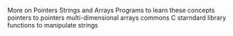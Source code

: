 More on Pointers Strings and Arrays
Programs to learn these concepts
pointers to pointers
multi-dimensional arrays
commons C starndard library functions to manipulate strings
